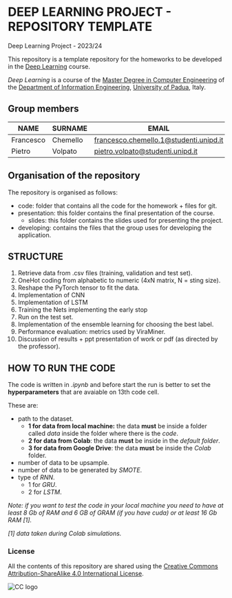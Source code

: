 # DEEP LEARNING PROJECT - REPOSITORY TEMPLATE #
Deep Learning Project - 2023/24 

This repository is a template repository for the homeworks to be developed in the [Deep Learning](https://stem.elearning.unipd.it/course/view.php?id=8201) course.

*Deep Learning* is a course of the [Master Degree in Computer Engineering](https://degrees.dei.unipd.it/master-degrees/computer-engineering/) of the  [Department of Information Engineering](https://www.dei.unipd.it/en/), [University of Padua](https://www.unipd.it/en/), Italy.

## Group members ##
| NAME        | SURNAME     | EMAIL                                             |
|-------------|-------------|---------------------------------------------------|
| Francesco   | Chemello    | francesco.chemello.1@studenti.unipd.it            |
| Pietro      | Volpato     | pietro.volpato@studenti.unipd.it                  |

## Organisation of the repository ##
The repository is organised as follows:
* code: folder that contains all the code for the homework + files for git.
* presentation: this folder contains the final presentation of the course.
    * slides: this folder contains the slides used for presenting the project.
* developing: contains the files that the group uses for developing the application.

## STRUCTURE ##

1. Retrieve data from .csv files (training, validation and test set).
2. OneHot coding from alphabetic to numeric (4xN matrix, N = sting size).
3. Reshape the PyTorch tensor to fit the data.
4. Implementation of CNN
5. Implementation of LSTM
6. Training the Nets implementing the early stop
6. Run on the test set.
7. Implementation of the ensemble learning for choosing the best label.
8. Performance evaluation: metrics used by ViraMiner.
9. Discussion of results + ppt presentation of work or pdf (as directed by the professor).

## HOW TO RUN THE CODE ##

The code is written in *.ipynb* and before start the run is better to set the **hyperparameters** that are avaiable on 13th code cell. 

These are:
* path to the dataset.
    * **1 for data from local machine:** the data **must** be inside a folder called *data* inside the folder where there is the *code*.
    * **2 for data from Colab**: the data **must** be inside in the *default folder*.
    * **3 for data from Google Drive**: the data **must** be inside the *Colab* folder. 
* number of data to be upsample.
* number of data to be generated by *SMOTE*.
* type of *RNN*.
    * 1 for *GRU*.
    * 2 for *LSTM*.

*Note: if you want to test the code in your local machine you need to have at least 8 Gb of RAM and 6 GB of GRAM (if you have cuda) or at least 16 Gb RAM [1].*

*[1] data taken during Colab simulations.*

### License ###

All the contents of this repository are shared using the [Creative Commons Attribution-ShareAlike 4.0 International License](http://creativecommons.org/licenses/by-sa/4.0/).

![CC logo](https://i.creativecommons.org/l/by-sa/4.0/88x31.png)

